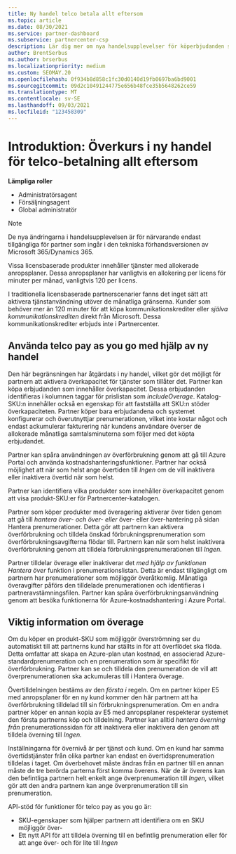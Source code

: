 ```yaml
---
title: Ny handel telco betala allt eftersom
ms.topic: article
ms.date: 08/30/2021
ms.service: partner-dashboard
ms.subservice: partnercenter-csp
description: Lär dig mer om nya handelsupplevelser för köperbjudanden som möjliggör betalning när du överköper.
author: BrentSerbus
ms.author: brserbus
ms.localizationpriority: medium
ms.custom: SEOMAY.20
ms.openlocfilehash: 0f934b8d858c1fc30d0140d19fb0697ba6bd9001
ms.sourcegitcommit: 09d2c10491244775e656b48fce35b5648262ce59
ms.translationtype: MT
ms.contentlocale: sv-SE
ms.lasthandoff: 09/03/2021
ms.locfileid: "123458309"
---
```

# <a name="introduction-new-commerce-overage-for-telco-pay-as-you-go"></a>Introduktion: Överkurs i ny handel för telco-betalning allt eftersom

**Lämpliga roller**

- Administratörsagent
- Försäljningsagent
- Global administratör

> [!Note] 
> De nya ändringarna i handelsupplevelsen är för närvarande endast tillgängliga för partner som ingår i den tekniska förhandsversionen av Microsoft 365/Dynamics 365.

Vissa licensbaserade produkter innehåller tjänster med allokerade anropsplaner. Dessa anropsplaner har vanligtvis en allokering per licens för minuter per månad, vanligtvis 120 per licens. 

I traditionella licensbaserade partnerscenarier fanns det inget sätt att aktivera tjänstanvändning utöver de månatliga gränserna. Kunder som behöver mer än 120 minuter för att köpa kommunikationskrediter eller *själva kommunikationskrediten* direkt från Microsoft.  Dessa kommunikationskrediter erbjuds inte i Partnercenter.

## <a name="using-new-commerce-telco-pay-as-you-go"></a>Använda telco pay as you go med hjälp av ny handel ##

Den här begränsningen har åtgärdats i ny handel, vilket gör det möjligt för partnern att aktivera överkapacitet för tjänster som tillåter det. Partner kan köpa erbjudanden som innehåller överkapacitet. Dessa erbjudanden identifieras i kolumnen taggar för prislistan som *includeOverage*. Katalog-SKU:n innehåller också en egenskap för att fastställa att SKU:n stöder överkapaciteten. Partner köper bara erbjudandena och systemet konfigurerar och överutnyttjar prenumerationen, vilket inte kostar något och endast ackumulerar fakturering när kundens användare överser de allokerade månatliga samtalsminuterna som följer med det köpta erbjudandet. 

Partner kan spåra användningen av överförbrukning genom att gå till Azure Portal och använda kostnadshanteringsfunktioner. Partner har också möjlighet att när som helst ange övertiden till *Ingen* om de vill inaktivera eller inaktivera övertid när som helst.

Partner kan identifiera vilka produkter som innehåller överkapacitet genom att visa produkt-SKU:er för Partnercenter-katalogen. 

Partner som köper produkter med överagering aktiverar över tiden genom att gå till *hantera över- och över- eller* över- eller över-hantering på sidan Hantera prenumerationer. Detta gör att partnern kan aktivera överförbrukning och tilldela önskad förbrukningsprenumeration som överförbrukningsavgifterna flödar till. Partnern kan när som helst inaktivera överförbrukning genom att tilldela förbrukningsprenumerationen till *Ingen.* 

Partner tilldelar överage eller inaktiverar det *med hjälp av funktionen Hantera över* funktion i prenumerationslistan. Detta är endast tillgängligt om partnern har prenumerationer som möjliggör överåtkomlig. Månatliga överavgifter påförs den tilldelade prenumerationen och identifieras i partneravstämningsfilen. Partner kan spåra överförbrukningsanvändning genom att besöka funktionerna för Azure-kostnadshantering i Azure Portal. 

## <a name="important-details-about-overage"></a>Viktig information om överage ##

Om du köper en produkt-SKU som möjliggör överströmning ser du automatiskt till att partnerns kund har ställts in för att överflödet ska flöda. Detta omfattar att skapa en Azure-plan utan kostnad, en associerad Azure-standardprenumeration och en prenumeration som är specifikt för överförbrukning. Partner kan se och tilldela den prenumeration de vill att överprenumerationen ska ackumuleras till i Hantera överage.

Övertilldelningen bestäms av den *första i* regeln. Om en partner köper E5 med anropsplaner för en ny kund kommer den här partnern att ha överförbrukning tilldelad till sin förbrukningsprenumeration. Om en andra partner köper en annan kopia av E5 med anropsplaner respekterar systemet den första partnerns köp och tilldelning. Partner kan alltid *hantera överning från* prenumerationssidan för att inaktivera eller inaktivera den genom att tilldela överning till *Ingen.*

Inställningarna för övernivå är per tjänst och kund. Om en kund har samma övertidstjänster från olika partner kan endast en övertidsprenumeration tilldelas i taget. Om överbehovet måste ändras från en partner till en annan måste de tre berörda parterna först komma överens. När de är överens kan den befintliga partnern helt enkelt ange överprenumeration till *Ingen,* vilket gör att den andra partnern kan ange överprenumeration till sin prenumeration.

API-stöd för funktioner för telco pay as you go är:

- SKU-egenskaper som hjälper partnern att identifiera om en SKU möjliggör över-
- Ett nytt API för att tilldela överning till en befintlig prenumeration eller för att ange över- och för lite till *Ingen*
